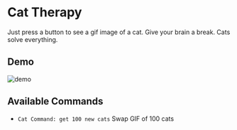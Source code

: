 # Cat Therapy

Just press a button to see a gif image of a cat.
Give your brain a break.
Cats solve everything.

## Demo

![demo](demo.gif)

## Available Commands

* `Cat Command: get 100 new cats` Swap GIF of 100 cats